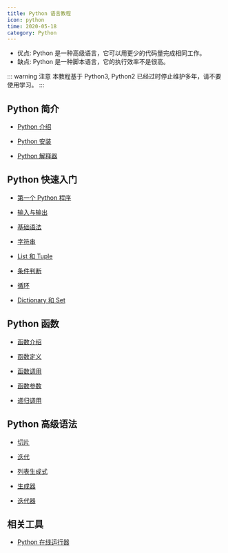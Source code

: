 ```yaml
---
title: Python 语言教程
icon: python
time: 2020-05-18
category: Python
---
```


- 优点: Python 是一种高级语言，它可以用更少的代码量完成相同工作。
- 缺点: Python 是一种脚本语言，它的执行效率不是很高。

<!-- more -->

::: warning 注意
本教程基于 Python3, Python2 已经过时停止维护多年，请不要使用学习。
:::

## Python 简介

- [Python 介绍](intro.md)

- [Python 安装](install.md)

- [Python 解释器](interpreter.md)

## Python 快速入门

- [第一个 Python 程序](guide/write.md)

- [输入与输出](guide/io.md)

- [基础语法](guide/basic.md)

- [字符串](guide/string.md)

- [List 和 Tuple](guide/list-and-tuple.md)

- [条件判断](guide/condition.md)

- [循环](guide/loop.md)

- [Dictionary 和 Set](dict-and-set.md)

## Python 函数

- [函数介绍](function/intro.md)

- [函数定义](function/define.md)

- [函数调用](function/call.md)

- [函数参数](function/argument.md)

- [递归调用](function/recursive.md)

## Python 高级语法

- [切片](advance/slice.md)

- [迭代](advance/iteration.md)

- [列表生成式](advance/list-comprehensions.md)

- [生成器](advance/generator.md)

- [迭代器](advance/iterator.md)

## 相关工具

- [Python 在线运行器](https://c.runoob.com/compile/9)
